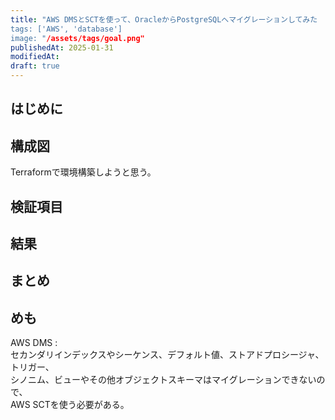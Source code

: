 ```yaml
---
title: "AWS DMSとSCTを使って、OracleからPostgreSQLへマイグレーションしてみた
tags: ['AWS', 'database']
image: "/assets/tags/goal.png"
publishedAt: 2025-01-31
modifiedAt:
draft: true
---
```

## はじめに

## 構成図
Terraformで環境構築しようと思う。  

## 検証項目
## 結果
## まとめ
## めも
AWS DMS :   
セカンダリインデックスやシーケンス、デフォルト値、ストアドプロシージャ、トリガー、  
シノニム、ビューやその他オブジェクトスキーマはマイグレーションできないので、  
AWS SCTを使う必要がある。  